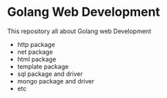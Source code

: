 # Golang Web Development
This repository all about Golang web Development
- http package 
- net package 
- html package 
- template package
- sql package and driver
- mongo package and driver
- etc
